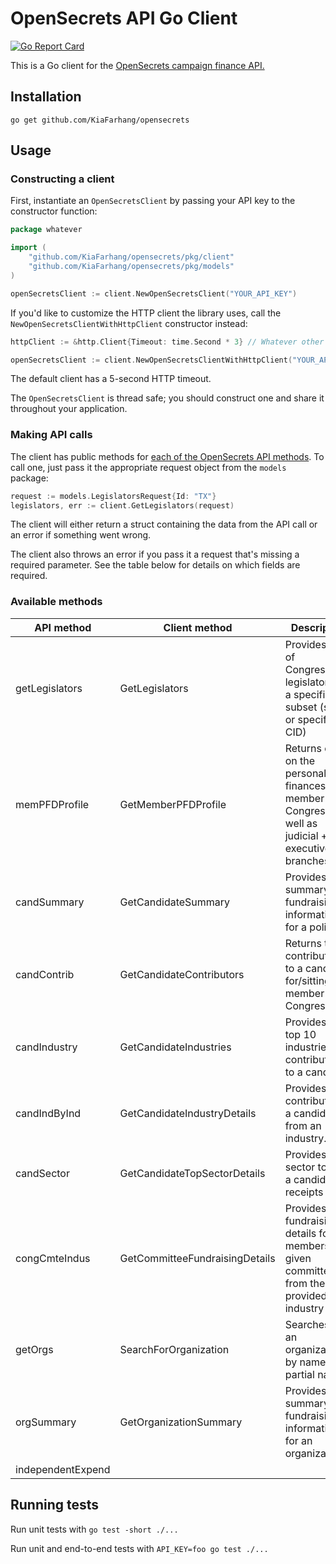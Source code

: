 # OpenSecrets API Go Client

[![Go Report Card](https://goreportcard.com/badge/github.com/KiaFarhang/opensecrets)](https://goreportcard.com/report/github.com/KiaFarhang/opensecrets)

This is a Go client for the [OpenSecrets campaign finance API.](https://www.opensecrets.org/open-data/api)

## Installation

`go get github.com/KiaFarhang/opensecrets`

## Usage

### Constructing a client

First, instantiate an `OpenSecretsClient` by passing your API key to the constructor function:

```go
package whatever

import (
	"github.com/KiaFarhang/opensecrets/pkg/client"
	"github.com/KiaFarhang/opensecrets/pkg/models"
)

openSecretsClient := client.NewOpenSecretsClient("YOUR_API_KEY")
```

If you'd like to customize the HTTP client the library uses, call the `NewOpenSecretsClientWithHttpClient` constructor instead:

```go
httpClient := &http.Client{Timeout: time.Second * 3} // Whatever other configuration you want here...

openSecretsClient := client.NewOpenSecretsClientWithHttpClient("YOUR_API_KEY", httpClient)
```

The default client has a 5-second HTTP timeout.

The `OpenSecretsClient` is thread safe; you should construct one and share it throughout your application.

### Making API calls

The client has public methods for [each of the OpenSecrets API methods](https://www.opensecrets.org/open-data/api-documentation). To call one, just pass it the appropriate request object from the `models` package:

```go
request := models.LegislatorsRequest{Id: "TX"}
legislators, err := client.GetLegislators(request)
```

The client will either return a struct containing the data from the API call or an error if something went wrong.

The client also throws an error if you pass it a request that's missing a required parameter. See the table below for details on which fields are required.

### Available methods

| API method | Client method | Description | Docs |
|---|---|---|---|
| getLegislators | GetLegislators | Provides a list of Congressional legislators for a specified subset (state or specific CID) | [Link](https://www.opensecrets.org/api/?method=getLegislators&output=doc) |
| memPFDProfile | GetMemberPFDProfile | Returns data on the personal finances of a member of Congress, as well as judicial + executive branches | [Link](https://www.opensecrets.org/api/?method=memPFDprofile&output=doc) |
| candSummary | GetCandidateSummary | Provides summary fundraising information for a politician | [Link](https://www.opensecrets.org/api/?method=candSummary&output=doc) |
| candContrib | GetCandidateContributors | Returns top contributors to a candidate for/sitting member of Congress | [Link](https://www.opensecrets.org/api/?method=candContrib&output=doc) |
| candIndustry | GetCandidateIndustries | Provides the top 10 industries contributing to a candidate | [Link](https://www.opensecrets.org/api/?method=candIndustry&output=doc) |
| candIndByInd | GetCandidateIndustryDetails | Provides total contributed to a candidate from an industry. | [Link](https://www.opensecrets.org/api/?method=candIndByInd&output=doc) |
| candSector | GetCandidateTopSectorDetails | Provides sector total of a candidate's receipts | [Link](https://www.opensecrets.org/api/?method=candSector&output=doc) |
| congCmteIndus | GetCommitteeFundraisingDetails | Provides fundraising details for all members of a given committee from the provided industry | [Link](https://www.opensecrets.org/api/?method=congCmteIndus&output=doc) |
| getOrgs | SearchForOrganization | Searches for an organization by name or partial name | [Link](https://www.opensecrets.org/api/?method=getOrgs&output=doc) |
| orgSummary | GetOrganizationSummary | Provides summary fundraising information for an organization | [Link](https://www.opensecrets.org/api/?method=orgSummary&output=doc) |
| independentExpend |  |  | [Link](https://www.opensecrets.org/api/?method=independentExpend&output=doc) |

## Running tests

Run unit tests with `go test -short ./...`

Run unit and end-to-end tests with `API_KEY=foo go test ./...`